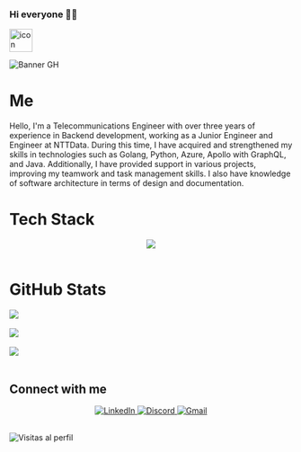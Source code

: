 ### Hi everyone 👋🏻 
<div style="display: flex; align-items: flex-start;">
    <img src="https://techstack-generator.vercel.app/github-icon.svg" alt="icon" width="41" height="41" />
</div>

![Banner GH](https://github.com/Gjiroto/UserDocuments/blob/main/1708287648821.jpeg)

# Me 
Hello, I'm a Telecommunications Engineer with over three years of experience in Backend development, working as a Junior Engineer and Engineer at NTTData. During this time, I have acquired and strengthened my skills in technologies such as Golang, Python, Azure, Apollo with GraphQL, and Java. Additionally, I have provided support in various projects, improving my teamwork and task management skills. I also have knowledge of software architecture in terms of design and documentation.<br>

# Tech Stack
<div align="center">
    <a href="https://skillicons.dev">
        <img src="https://skillicons.dev/icons?i=git,github,apollo,graphql,azure,docker,go,java,linux,mysql,postman,py,spring,vim,vscode,kafka" />
    </a>
</div>
<br>

# GitHub Stats
![](https://github-readme-stats.vercel.app/api?username=gjiroto&theme=blueberry&hide_border=false&include_all_commits=false&count_private=false)
<br/>
<br/>
![](https://github-readme-streak-stats.herokuapp.com/?user=gjiroto&theme=blueberry&hide_border=false)
<br/>
<br/>
![](https://github-readme-stats.vercel.app/api/top-langs/?username=gjiroto&theme=blueberry&hide_border=false&include_all_commits=false&count_private=false&layout=compact)
<br/>
<br/>

## Connect with me
<div align="center">
    <a href="https://www.linkedin.com/in/kevin-santiago-gonzález-sotelo-21ba33187">
        <img src="https://img.shields.io/badge/LinkedIn-%230077B5.svg?logo=linkedin&logoColor=white" alt="LinkedIn" />
    </a>
    <a href="http://Discordapp.com/users/22401900167401">
        <img src="https://img.shields.io/badge/Discord-%237289DA.svg?logo=discord&logoColor=white" alt="Discord" />
    </a>
    <a href="mailto:kevingonzalez.may@gmail.com">
        <img src="https://img.shields.io/badge/Gmail-D14836.svg?logo=Gmail&logoColor=white" alt="Gmail" />
    </a>
</div>
<br>

![Visitas al perfil](https://komarev.com/ghpvc/?username=gjiroto)
